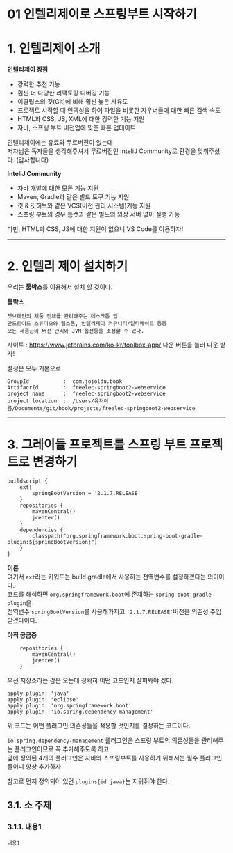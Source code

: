 01 인텔리제이로 스프링부트 시작하기
=======================
# 1. 인텔리제이 소개  

**인텔리제이 장점**   
   
* 강력한 추천 기능
* 훤씬 더 다양한 리팩토링 디버깅 기능 
* 이클립스의 깃(Git)에 비해 훨씬 높은 자유도
* 프로젝트 시작할 때 인덱싱을 하여 파일을 비롯한 자우너들에 대한 빠른 검색 속도  
* HTML과 CSS, JS, XML에 대한 강력한 기능 지원 
* 자바, 스프링 부트 버전업에 맞춘 빠른 업데이트  
   
인텔리제이에는 유료와 무료버전이 있는데          
저자님은 독자들을 생각해주셔서 무료버전인 InteliJ Community로 환경을 맞춰주셨다. (감사합니다)           
        
**InteliJ Community**           
    
* 자바 개발에 대한 모든 기능 지원      
* Maven, Gradle과 같은 빌드 도구 기능 지원       
* 깃 & 깃허브와 같은 VCS(버전 관리 시스템)기능 지원       
* 스프링 부트의 경우 톰캣과 같은 별도의 외장 서버 없이 실행 가능     
   
다만, HTML과 CSS, JS에 대한 지원이 없으니 VS Code를 이용하자!    
   
***
# 2. 인텔리 제이 설치하기  
우리는 **툴박스**를 이용해서 설치 할 것이다.     
     
**툴박스**
```
젯브레인의 제품 전체를 관리해주는 데스크톱 앱
안드로이드 스튜디오와 웹스톰, 인텔리제이 커뮤니티/얼티메이트 등등  
모든 제품군의 버전 관리와 JVM 옵션등을 조정할 수 있다.   
```   
사이트 : https://www.jetbrains.com/ko-kr/toolbox-app/ 다운 버튼을 눌러 다운 받자!   
      
설정은 모두 기본으로   
```
GroupId           :  com.jojoldu.book
ArtifacrId        :  freelec-springboot2-webservice
project nane      :  freelec-springboot2-webservice
project location  :  /Users/유저이름/Documents/git/book/projects/freelec-springboot2-webservice
```

***
# 3. 그레이들 프로젝트를 스프링 부트 프로젝트로 변경하기   
```
buildscript {
    ext{
        springBootVersion = '2.1.7.RELEASE'
    }
    repositories {
        mavenCentral()
        jcenter()
    }
    dependencies {
        classpath("org.springframework.boot:spring-boot-gradle-plugin:${springBootVersion}")
    }
}
```   
**이론**     
여기서 ```ext```라는 키워드는 build.gradle에서 사용하는 전역변수를 설정하겠다는 의미이다.       
코드를 해석하면 ```org.springframework.boot```에 존재하는 ```spring-boot-gradle-plugin```을     
전역변수 ```springBootVersion```를 사용해가지고 ```'2.1.7.RELEASE'```버전을 의존성 주입 받겠다이다.      

**아직 궁금증**
```
    repositories {
        mavenCentral()
        jcenter()
    }
```
우선 저장소라는 감은 오는데 정확히 어떤 코드인지 살펴봐야 겠다.           
```
apply plugin: 'java'
apply plugin: 'eclipse'
apply plugin: 'org.springframework.boot'
apply plugin: 'io.spring.dependency-management'
```
위 코드는 어떤 플러그인 의존성들을 적용할 것인지를 결정하는 코드이다.     
       
```io.spring.dependency-management``` 플러그인은 
스프링 부트의 의존성들을 관리해주는 플러그인이므로 꼭 추가해주도록 하고  
앞에 정의된 4개의 플러그인은 자바와 스프링부트를 사용하기 위해서는 필수 플러그인들이니 항상 추가하자     
         
참고로 먼저 정의되어 있던 ```plugins{id java}```는 지워줘야 한다.       
   
## 3.1. 소 주제
### 3.1.1. 내용1
```
내용1
```
